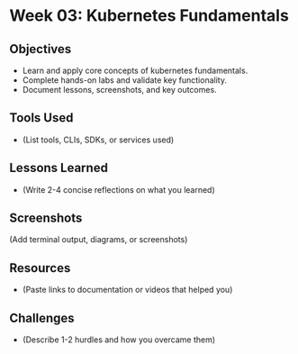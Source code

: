 # Week 03: Kubernetes Fundamentals

## Objectives
- Learn and apply core concepts of kubernetes fundamentals.
- Complete hands-on labs and validate key functionality.
- Document lessons, screenshots, and key outcomes.

## Tools Used
- (List tools, CLIs, SDKs, or services used)

## Lessons Learned
- (Write 2-4 concise reflections on what you learned)

## Screenshots
(Add terminal output, diagrams, or screenshots)

## Resources
- (Paste links to documentation or videos that helped you)

## Challenges
- (Describe 1-2 hurdles and how you overcame them)
